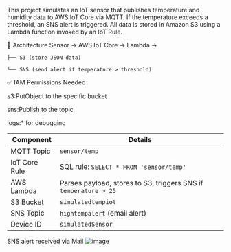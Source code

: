 This project simulates an IoT sensor that publishes temperature and humidity data to AWS IoT Core via MQTT. If the temperature exceeds a threshold, an SNS alert is triggered. All data is stored in Amazon S3 using a Lambda function invoked by an IoT Rule.

🔧 Architecture
Sensor → AWS IoT Core → Lambda → 

    ├── S3 (store JSON data)
    
    └── SNS (send alert if temperature > threshold)

✅ IAM Permissions Needed

s3:PutObject to the specific bucket

sns:Publish to the topic

logs:* for debugging
     
| Component        | Details                                                                 |
|------------------|-------------------------------------------------------------------------|
| MQTT Topic       | `sensor/temp`                                                           |
| IoT Core Rule    | SQL rule: `SELECT * FROM 'sensor/temp'`                                 |
| AWS Lambda       | Parses payload, stores to S3, triggers SNS if `temperature > 25`        |
| S3 Bucket        | `simulatedtempiot`                                                      |
| SNS Topic        | `hightempalert` (email alert)                                           |
| Device ID        | `simulatedSensor`                                                    |



SNS alert received via Mail
![image](https://github.com/user-attachments/assets/441dd849-e314-4692-901a-3b24d45127ab)

